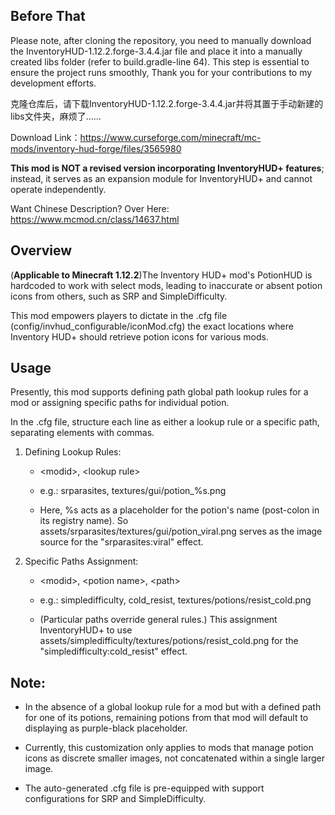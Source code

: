 ## Before That

Please note, after cloning the repository, you need to manually download the InventoryHUD-1.12.2.forge-3.4.4.jar file and place it into a manually created libs folder (refer to build.gradle-line 64). This step is essential to ensure the project runs smoothly, Thank you for your contributions to my development efforts.

克隆仓库后，请下载InventoryHUD-1.12.2.forge-3.4.4.jar并将其置于手动新建的libs文件夹，麻烦了……

Download Link：https://www.curseforge.com/minecraft/mc-mods/inventory-hud-forge/files/3565980


__This mod is NOT a revised version incorporating InventoryHUD+ features__; instead, it serves as an expansion module for InventoryHUD+ and cannot operate independently.

Want Chinese Description? Over Here: https://www.mcmod.cn/class/14637.html

## Overview

(__Applicable to Minecraft 1.12.2__)The Inventory HUD+ mod's PotionHUD is hardcoded to work with select mods, leading to inaccurate or absent potion icons from others, such as SRP and SimpleDifficulty.

This mod empowers players to dictate in the .cfg file (config/invhud_configurable/iconMod.cfg) the exact locations where Inventory HUD+ should retrieve potion icons for various mods.

## Usage

Presently, this mod supports defining path global path lookup rules for a mod or assigning specific paths for individual potion.

In the .cfg file, structure each line as either a lookup rule or a specific path, separating elements with commas.

1. Defining Lookup Rules:

    - \<modid>, \<lookup rule>

    - e.g.: srparasites, textures/gui/potion_%s.png

    - Here, %s acts as a placeholder for the potion's name (post-colon in its registry name). So assets/srparasites/textures/gui/potion_viral.png serves as the image source for the "srparasites:viral" effect.

2. Specific Paths Assignment:

    - \<modid>, \<potion name>, \<path>

    - e.g.: simpledifficulty, cold_resist, textures/potions/resist_cold.png

    - (Particular paths override general rules.) This assignment InventoryHUD+ to use assets/simpledifficulty/textures/potions/resist_cold.png for the "simpledifficulty:cold_resist" effect.

## Note:

- In the absence of a global lookup rule for a mod but with a defined path for one of its potions, remaining potions from that mod will default to displaying as purple-black placeholder.

- Currently, this customization only applies to mods that manage potion icons as discrete smaller images, not concatenated within a single larger image.

- The auto-generated .cfg file is pre-equipped with support configurations for SRP and SimpleDifficulty.